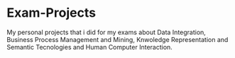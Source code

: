 # Exam-Projects
My personal projects that i did for my exams about Data Integration, Business Process Management and Mining, Knwoledge Representation and Semantic Tecnologies and Human Computer Interaction.
